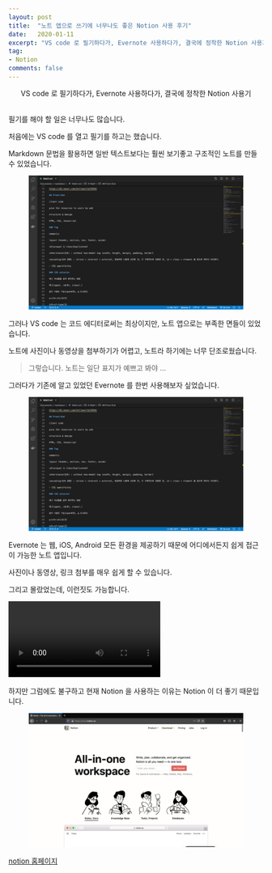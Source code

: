 ```yaml
---
layout: post
title:  "노트 앱으로 쓰기에 너무나도 좋은 Notion 사용 후기"
date:   2020-01-11
excerpt: "VS code 로 필기하다가, Evernote 사용하다가, 결국에 정착한 Notion 사용기"
tag:
- Notion
comments: false
---
```


<center>VS code 로 필기하다가, Evernote 사용하다가, 결국에 정착한 Notion 사용기</center><br>

필기를 해야 할 일은 너무나도 많습니다.

처음에는 VS code 를 열고 필기를 하고는 했습니다.

Markdown 문법을 활용하면 일반 텍스트보다는 훨씬 보기좋고 구조적인 노트를 만들 수 있었습니다.

<figure>
  <a href="https://raw.githubusercontent.com/woojin-hwang/woojin-hwang.github.io/master/_posts/img/notion/vscode.png"><img src="https://raw.githubusercontent.com/woojin-hwang/woojin-hwang.github.io/master/_posts/img/notion/vscode.png"></a>
</figure>

그러나 VS code 는 코드 에디터로써는 최상이지만, 노트 앱으로는 부족한 면들이 있었습니다.

노트에 사진이나 동영상을 첨부하기가 어렵고, 노트라 하기에는 너무 단조로웠습니다.

> 그렇습니다. 노트는 일단 표지가 예쁘고 봐야 ...

그러다가 기존에 알고 있었던 Evernote 를 한번 사용해보자 싶었습니다.

<figure>
  <a href="https://raw.githubusercontent.com/woojin-hwang/woojin-hwang.github.io/master/_posts/img/notion/vscode.png"><img src="https://raw.githubusercontent.com/woojin-hwang/woojin-hwang.github.io/master/_posts/img/notion/vscode.png"></a>
</figure>

Evernote 는 웹, iOS, Android 모든 환경을 제공하기 때문에 어디에서든지 쉽게 접근이 가능한 노트 앱입니다.

사진이나 동영상, 링크 첨부를 매우 쉽게 할 수 있습니다.

그리고 몰랐었는데, 이런짓도 가능합니다.

![video](https://raw.githubusercontent.com/woojin-hwang/woojin-hwang.github.io/master/_posts/img/notion/evernote.mp4)

하지만 그럼에도 불구하고 현재 Notion 을 사용하는 이유는 Notion 이 더 좋기 때문입니다.

<figure>
  <a href="https://www.notion.so"><img src="https://raw.githubusercontent.com/woojin-hwang/woojin-hwang.github.io/master/_posts/img/notion/notion.png"></a>
</figure>

[notion 홈페이지](https://www.notion.so)
